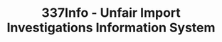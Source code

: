 ---
layout: default
bigquery: https://console.cloud.google.com/bigquery?p=patents-public-data&d=usitc_investigations&page=dataset&project=sheets-management-319211
citation: US International Trade Commission 337Info Unfair Import Investigations Information
  System
contributors: US International Trade Comission
cost: None
description: US International Trade Commission 337Info Unfair Import Investigations
  Information System contains data on investigations done under Section 337. Section
  337 declares the infringement of certain statutory intellectual property rights
  and other forms of unfair competition in import trade to be unlawful practices.
  Most Section 337 investigations involve allegations of patent or registered trademark
  infringement.
documentation: FAQ and tutorial available on the site
last_edit: 04/11/2022, 17:50:16
location: https://pubapps2.usitc.gov/337external/
maintained_by: US International Trade Comission
schema_fields:
- patentNumbers
- issueDateOtherNonFinal
- patentNumber
- investigationType
- markmanHearing
- actualStartDateEvidHear
- ouiiParticipation
- dateComplaintFiled
- complainant
- ouiiAttorney
- teoIdIssueDate
- scheduledEndDateEvidHear
- targetDate
- title
- scheduledStartDateEvidHear
- dateCreated
- docketNo
- currentStatus
- finalDetViolation
- investigationTermDate
- teoReliefGranted
- publication_number
- lastUpdated
- finalDetNoViolation
- teoProceedingInvolved
- endDateMarkmanHearing
- internalRemand
- investigationNo
- htsNumbers
- id
- aljAssigned
- cafcAppeals
- actualEndDateEvidHear
- copyrightNumbers
- startDateMarkmanHearing
- invUnfairAct
- finalIdOnViolationDue
- teoIdDueDate
- dateOfPublicationFrNotice
- gcAttorney
- finalIdOnViolationIssue
- respondent
- currentActiveALJ
- trademarkNumbers
shortname: unfair_import_investigations
tags:
- import
- legal
- trade
timeframe: 2008-2021 (prior to 2008 downloadable as a JSON file)
title: 337Info - Unfair Import Investigations Information System
uuid: 2721f5ec-e599-4890-9265-9706719fc71e
---